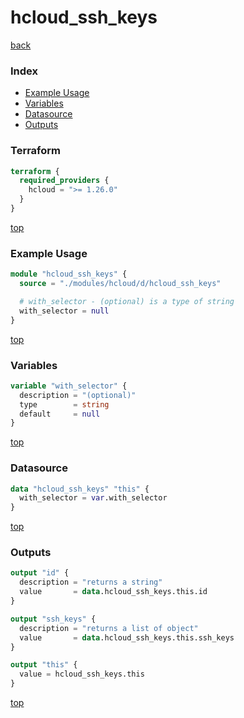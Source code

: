 # hcloud_ssh_keys

[back](../hcloud.md)

### Index

- [Example Usage](#example-usage)
- [Variables](#variables)
- [Datasource](#datasource)
- [Outputs](#outputs)

### Terraform

```terraform
terraform {
  required_providers {
    hcloud = ">= 1.26.0"
  }
}
```

[top](#index)

### Example Usage

```terraform
module "hcloud_ssh_keys" {
  source = "./modules/hcloud/d/hcloud_ssh_keys"

  # with_selector - (optional) is a type of string
  with_selector = null
}
```

[top](#index)

### Variables

```terraform
variable "with_selector" {
  description = "(optional)"
  type        = string
  default     = null
}
```

[top](#index)

### Datasource

```terraform
data "hcloud_ssh_keys" "this" {
  with_selector = var.with_selector
}
```

[top](#index)

### Outputs

```terraform
output "id" {
  description = "returns a string"
  value       = data.hcloud_ssh_keys.this.id
}

output "ssh_keys" {
  description = "returns a list of object"
  value       = data.hcloud_ssh_keys.this.ssh_keys
}

output "this" {
  value = hcloud_ssh_keys.this
}
```

[top](#index)